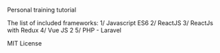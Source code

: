 Personal training tutorial

The list of included frameworks:
	1/ Javascript ES6
	2/ ReactJS
	3/ ReactJs with Redux
	4/ Vue JS 2
	5/ PHP - Laravel

MIT License